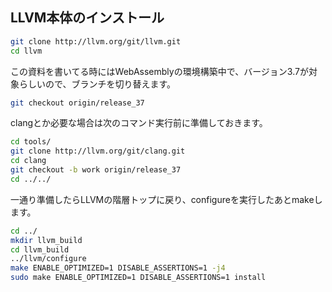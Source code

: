 ## LLVM本体のインストール

```sh
git clone http://llvm.org/git/llvm.git
cd llvm
```

この資料を書いてる時にはWebAssemblyの環境構築中で、バージョン3.7が対象らしいので、ブランチを切り替えます。

```sh
git checkout origin/release_37
```

clangとか必要な場合は次のコマンド実行前に準備しておきます。

```sh
cd tools/
git clone http://llvm.org/git/clang.git
cd clang
git checkout -b work origin/release_37
cd ../../
```

一通り準備したらLLVMの階層トップに戻り、configureを実行したあとmakeします。

```sh
cd ../
mkdir llvm_build
cd llvm_build
../llvm/configure
make ENABLE_OPTIMIZED=1 DISABLE_ASSERTIONS=1 -j4
sudo make ENABLE_OPTIMIZED=1 DISABLE_ASSERTIONS=1 install
```

